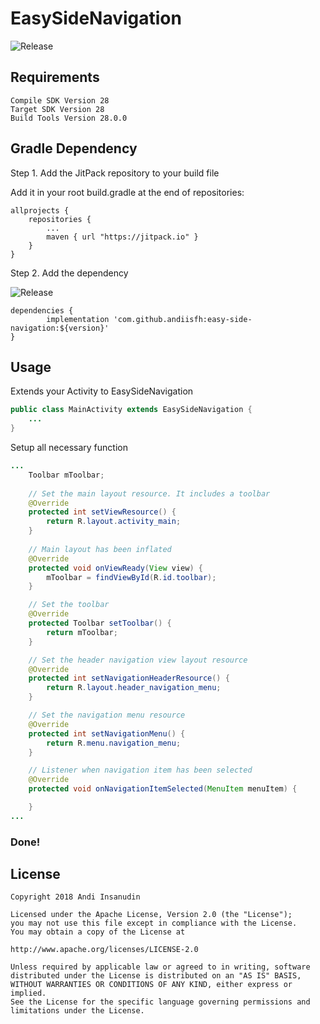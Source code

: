 
# EasySideNavigation

![Release](https://jitpack.io/v/andiisfh/easy-side-navigation.svg)



## Requirements
```
Compile SDK Version 28
Target SDK Version 28
Build Tools Version 28.0.0
```
## Gradle Dependency
Step 1. Add the JitPack repository to your build file

Add it in your root build.gradle at the end of repositories:
```
allprojects {
	repositories {
		...
		maven { url "https://jitpack.io" }
	}
}
```

Step 2. Add the dependency

![Release](https://jitpack.io/v/andiisfh/easy-side-navigation.svg)
```
dependencies {
        implementation 'com.github.andiisfh:easy-side-navigation:${version}'
}
```

## Usage
Extends your Activity to EasySideNavigation
```Java
public class MainActivity extends EasySideNavigation {
	...
}
```

Setup all necessary function
```Java
...
    Toolbar mToolbar;
    
    // Set the main layout resource. It includes a toolbar
    @Override
    protected int setViewResource() {
        return R.layout.activity_main;
    }
    
    // Main layout has been inflated
    @Override
    protected void onViewReady(View view) {
        mToolbar = findViewById(R.id.toolbar);
    }

    // Set the toolbar
    @Override
    protected Toolbar setToolbar() {
        return mToolbar;
    }

    // Set the header navigation view layout resource
    @Override
    protected int setNavigationHeaderResource() {
        return R.layout.header_navigation_menu;
    }

    // Set the navigation menu resource
    @Override
    protected int setNavigationMenu() {
        return R.menu.navigation_menu;
    }

    // Listener when navigation item has been selected
    @Override
    protected void onNavigationItemSelected(MenuItem menuItem) {

    }
...
```
### Done!

## License
```
Copyright 2018 Andi Insanudin

Licensed under the Apache License, Version 2.0 (the "License");
you may not use this file except in compliance with the License.
You may obtain a copy of the License at

http://www.apache.org/licenses/LICENSE-2.0

Unless required by applicable law or agreed to in writing, software
distributed under the License is distributed on an "AS IS" BASIS,
WITHOUT WARRANTIES OR CONDITIONS OF ANY KIND, either express or implied.
See the License for the specific language governing permissions and
limitations under the License.
```
